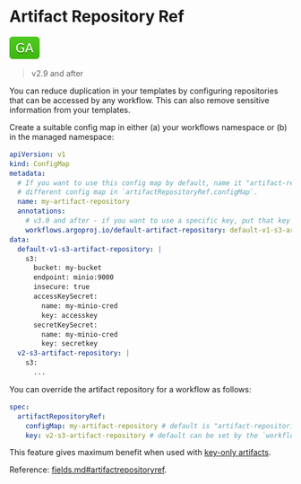 # Artifact Repository Ref

![GA](assets/ga.svg)

> v2.9 and after

You can reduce duplication in your templates by configuring repositories that can be accessed by any workflow. This can also remove sensitive information from your templates.

Create a suitable config map in either (a) your workflows namespace or (b) in the managed namespace:

```yaml
apiVersion: v1
kind: ConfigMap
metadata:
  # If you want to use this config map by default, name it "artifact-repositories". Otherwise, you can provide a reference to a
  # different config map in `artifactRepositoryRef.configMap`.
  name: my-artifact-repository
  annotations:
    # v3.0 and after - if you want to use a specific key, put that key into this annotation.
    workflows.argoproj.io/default-artifact-repository: default-v1-s3-artifact-repository
data:
  default-v1-s3-artifact-repository: |
    s3:
      bucket: my-bucket
      endpoint: minio:9000
      insecure: true
      accessKeySecret:
        name: my-minio-cred
        key: accesskey
      secretKeySecret:
        name: my-minio-cred
        key: secretkey
  v2-s3-artifact-repository: |
    s3:
      ...
```

You can override the artifact repository for a workflow as follows:

```yaml
spec:
  artifactRepositoryRef:
    configMap: my-artifact-repository # default is "artifact-repositories"
    key: v2-s3-artifact-repository # default can be set by the `workflows.argoproj.io/default-artifact-repository` annotation in config map.
```

This feature gives maximum benefit when used with [key-only artifacts](key-only-artifacts.md).

Reference: [fields.md#artifactrepositoryref](fields.md#artifactrepositoryref).